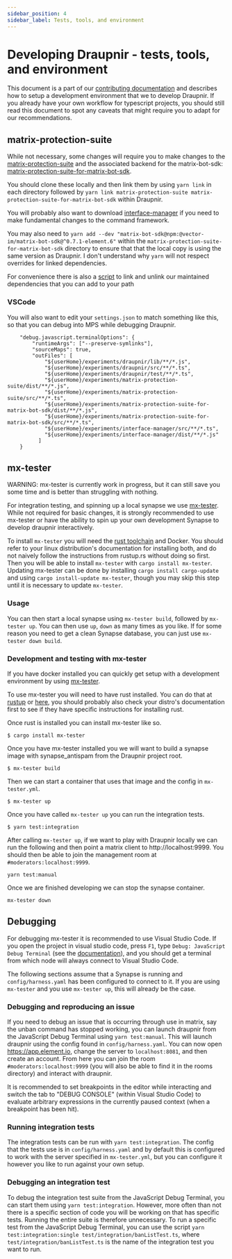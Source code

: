 ```yaml
---
sidebar_position: 4
sidebar_label: Tests, tools, and environment
---
```


# Developing Draupnir - tests, tools, and environment

This document is a part of our [contributing documentation](./CONTRIBUTING.md)
and describes how to setup a development environment that we to develop
Draupnir. If you already have your own workflow for typescript projects, you
should still read this document to spot any caveats that might require you to
adapt for our recommendations.

## matrix-protection-suite

While not necessary, some changes will require you to make changes to the
[matrix-protection-suite](https://github.com/Gnuxie/matrix-protection-suite) and
the associated backend for the matrix-bot-sdk:
[matrix-protection-suite-for-matrix-bot-sdk](https://github.com/Gnuxie/matrix-protection-suite-for-matrix-bot-sdk).

You should clone these locally and then link them by using `yarn link` in each
directory followed by
`yarn link matrix-protection-suite matrix-protection-suite-for-matrix-bot-sdk`
within Draupnir.

You will probably also want to download
[interface-manager](https://the-draupnir-project/interface-manager) if you need
to make fundamental changes to the command framework.

You may also need to
`yarn add --dev "matrix-bot-sdk@npm:@vector-im/matrix-bot-sdk@^0.7.1-element.6"`
within the `matrix-protection-suite-for-matrix-bot-sdk` directory to ensure that
that the local copy is using the same version as Draupnir. I don't understand
why `yarn` will not respect overrides for linked dependencies.

For convenience there is also a
[script](https://gist.github.com/Gnuxie/f27a6efc8a0d55918e25167add19fe8f) to
link and unlink our maintained dependencies that you can add to your path

### VSCode

You will also want to edit your `settings.json` to match something like this, so
that you can debug into MPS while debugging Draupnir.

```
    "debug.javascript.terminalOptions": {
        "runtimeArgs": ["--preserve-symlinks"],
        "sourceMaps": true,
        "outFiles": [
            "${userHome}/experiments/draupnir/lib/**/*.js",
            "${userHome}/experiments/draupnir/src/**/*.ts",
            "${userHome}/experiments/draupnir/test/**/*.ts",
            "${userHome}/experiments/matrix-protection-suite/dist/**/*.js",
            "${userHome}/experiments/matrix-protection-suite/src/**/*.ts",
            "${userHome}/experiments/matrix-protection-suite-for-matrix-bot-sdk/dist/**/*.js",
            "${userHome}/experiments/matrix-protection-suite-for-matrix-bot-sdk/src/**/*.ts",
            "${userHome}/experiments/interface-manager/src/**/*.ts",
            "${userHome}/experiments/interface-manager/dist/**/*.js"
          ]
    }
```

## mx-tester

WARNING: mx-tester is currently work in progress, but it can still save you some
time and is better than struggling with nothing.

For integration testing, and spinning up a local synapse we use
[mx-tester](https://github.com/matrix-org/mx-tester). While not required for
basic changes, it is strongly recommended to use mx-tester or have the ability
to spin up your own development Synapse to develop draupnir interactively.

To install `mx-tester` you will need the [rust toolchain](https://rustup.rs/)
and Docker. You should refer to your linux distribution's documentation for
installing both, and do not naively follow the instructions from rustup.rs
without doing so first. Then you will be able to install `mx-tester` with
`cargo install mx-tester`. Updating mx-tester can be done by installing
`cargo install cargo-update` and using `cargo install-update mx-tester`, though
you may skip this step until it is necessary to update `mx-tester`.

### Usage

You can then start a local synapse using `mx-tester build`, followed by
`mx-tester up`. You can then use `up`, `down` as many times as you like. If for
some reason you need to get a clean Synapse database, you can just use
`mx-tester down build`.

### Development and testing with mx-tester

If you have docker installed you can quickly get setup with a development
environment by using [mx-tester](https://github.com/matrix-org/mx-tester).

To use mx-tester you will need to have rust installed. You can do that at
[rustup](https://rustup.rs/) or
[here](https://rust-lang.github.io/rustup/installation/other.html), you should
probably also check your distro's documentation first to see if they have
specific instructions for installing rust.

Once rust is installed you can install mx-tester like so.

```
$ cargo install mx-tester
```

Once you have mx-tester installed you we will want to build a synapse image with
synapse_antispam from the Draupnir project root.

```
$ mx-tester build
```

Then we can start a container that uses that image and the config in
`mx-tester.yml`.

```
$ mx-tester up
```

Once you have called `mx-tester up` you can run the integration tests.

```
$ yarn test:integration
```

After calling `mx-tester up`, if we want to play with Draupnir locally we can
run the following and then point a matrix client to http://localhost:9999. You
should then be able to join the management room at `#moderators:localhost:9999`.

```
yarn test:manual
```

Once we are finished developing we can stop the synapse container.

```
mx-tester down
```

## Debugging

For debugging mx-tester it is recommended to use Visual Studio Code. If you open
the project in visual studio code, press `F1`, type
`Debug: JavaScript Debug Terminal` (see the
[documentation](https://code.visualstudio.com/docs/nodejs/nodejs-debugging#_javascript-debug-terminal)),
and you should get a terminal from which node will always connect to Visual
Studio Code.

The following sections assume that a Synapse is running and
`config/harness.yaml` has been configured to connect to it. If you are using
`mx-tester` and you use `mx-tester up`, this will already be the case.

### Debugging and reproducing an issue

If you need to debug an issue that is occurring through use in matrix, say the
unban command has stopped working, you can launch draupnir from the JavaScript
Debug Terminal using `yarn test:manual`. This will launch draupnir using the
config found in `config/harness.yaml`. You can now open https://app.element.io,
change the server to `localhost:8081`, and then create an account. From here you
can join the room `#moderators:localhost:9999` (you will also be able to find it
in the rooms directory) and interact with draupnir.

It is recommended to set breakpoints in the editor while interacting and switch
the tab to "DEBUG CONSOLE" (within Visual Studio Code) to evaluate arbitrary
expressions in the currently paused context (when a breakpoint has been hit).

### Running integration tests

The integration tests can be run with `yarn test:integration`. The config that
the tests use is in `config/harness.yaml` and by default this is configured to
work with the server specified in `mx-tester.yml`, but you can configure it
however you like to run against your own setup.

### Debugging an integration test

To debug the integration test suite from the JavaScript Debug Terminal, you can
start them using `yarn test:integration`. However, more often than not there is
a specific section of code you will be working on that has specific tests.
Running the entire suite is therefore unnecessary. To run a specific test from
the JavaScript Debug Terminal, you can use the script
`yarn test:integration:single test/integration/banListTest.ts`, where
`test/integration/banListTest.ts` is the name of the integration test you want
to run.

